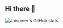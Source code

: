 ## Hi there 👋
![Jaisumer's GitHub stats](https://github-readme-stats.vercel.app/api?username=JaisumerS&theme=algolia&show_icons=true)
<!--
**JaisumerS/JaisumerS** is a ✨ _special_ ✨ repository because its `README.md` (this file) appears on your GitHub profile.

Here are some ideas to get you started:

- 🔭 I’m currently working on ...
- 🌱 I’m currently learning ...
- 👯 I’m looking to collaborate on ...
- 🤔 I’m looking for help with ...
- 💬 Ask me about ...
- 📫 How to reach me: ...
- 😄 Pronouns: ...
- ⚡ Fun fact: ...
-->
